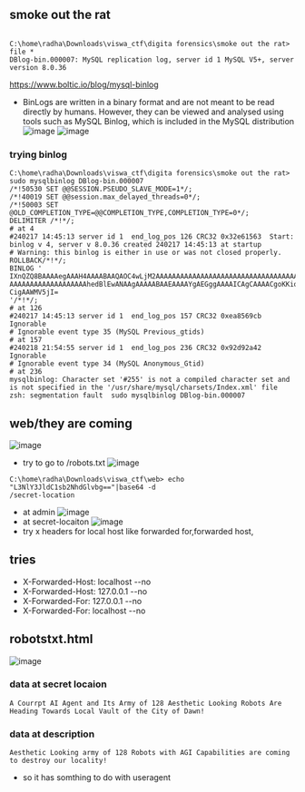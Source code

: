 ## smoke out the rat
```
                                                                                                                                                                      
C:\home\radha\Downloads\viswa_ctf\digita forensics\smoke out the rat> file *
DBlog-bin.000007: MySQL replication log, server id 1 MySQL V5+, server version 8.0.36

```
https://www.boltic.io/blog/mysql-binlog
- BinLogs are written in a binary format and are not meant to be read directly by humans. However, they can be viewed and analysed using tools
  such as MySQL Binlog, which is included in the MySQL distribution
![image](https://github.com/m0wn1ka/ctf_writeups/assets/127676379/8e83bd67-bcd8-45fe-b0d8-2772d439be71)
![image](https://github.com/m0wn1ka/ctf_writeups/assets/127676379/da4b781b-e6aa-4435-bbe3-08d85ae68977)
### trying binlog
```
C:\home\radha\Downloads\viswa_ctf\digita forensics\smoke out the rat> sudo mysqlbinlog DBlog-bin.000007
/*!50530 SET @@SESSION.PSEUDO_SLAVE_MODE=1*/;
/*!40019 SET @@session.max_delayed_threads=0*/;
/*!50003 SET @OLD_COMPLETION_TYPE=@@COMPLETION_TYPE,COMPLETION_TYPE=0*/;
DELIMITER /*!*/;
# at 4
#240217 14:45:13 server id 1  end_log_pos 126 CRC32 0x32e61563  Start: binlog v 4, server v 8.0.36 created 240217 14:45:13 at startup
# Warning: this binlog is either in use or was not closed properly.
ROLLBACK/*!*/;
BINLOG '
IXnQZQ8BAAAAegAAAH4AAAABAAQAOC4wLjM2AAAAAAAAAAAAAAAAAAAAAAAAAAAAAAAAAAAAAAAA
AAAAAAAAAAAAAAAAAAAhedBlEwANAAgAAAAABAAEAAAAYgAEGggAAAAICAgCAAAACgoKKioAEjQA
CigAAWMV5jI=
'/*!*/;
# at 126
#240217 14:45:13 server id 1  end_log_pos 157 CRC32 0xea8569cb  Ignorable
# Ignorable event type 35 (MySQL Previous_gtids)
# at 157
#240218 21:54:55 server id 1  end_log_pos 236 CRC32 0x92d92a42  Ignorable
# Ignorable event type 34 (MySQL Anonymous_Gtid)
# at 236
mysqlbinlog: Character set '#255' is not a compiled character set and is not specified in the '/usr/share/mysql/charsets/Index.xml' file
zsh: segmentation fault  sudo mysqlbinlog DBlog-bin.000007

```


## web/they are coming
![image](https://github.com/m0wn1ka/ctf_writeups/assets/127676379/33814948-2683-4849-86e0-496c680db217)
- try to go to /robots.txt
![image](https://github.com/m0wn1ka/ctf_writeups/assets/127676379/2d284718-1a59-48d4-aed8-7ed4dffbb1c2)
```
C:\home\radha\Downloads\viswa_ctf\web> echo "L3NlY3JldC1sb2NhdGlvbg=="|base64 -d
/secret-location                                                                                                                                                                       

```

- at admin
![image](https://github.com/m0wn1ka/ctf_writeups/assets/127676379/7f5ccb6b-aec2-4684-b673-673b16def671)
- at secret-locaiton
![image](https://github.com/m0wn1ka/ctf_writeups/assets/127676379/e32443b2-c5bb-43a0-85f7-e90e5778a8fc)
- try x headers for local host like forwarded for,forwarded host,
## tries
- X-Forwarded-Host: localhost --no
- X-Forwarded-Host: 127.0.0.1 --no
- X-Forwarded-For: 127.0.0.1 --no
- X-Forwarded-For: localhost --no
## robotstxt.html
![image](https://github.com/m0wn1ka/ctf_writeups/assets/127676379/a7850246-609f-4918-90eb-3c6a05c04d4f)

### data at secret locaion
```
A Courrpt AI Agent and Its Army of 128 Aesthetic Looking Robots Are Heading Towards Local Vault of the City of Dawn!
```
### data at description
```
Aesthetic Looking army of 128 Robots with AGI Capabilities are coming to destroy our locality!
```
- so it has somthing to do with useragent 

